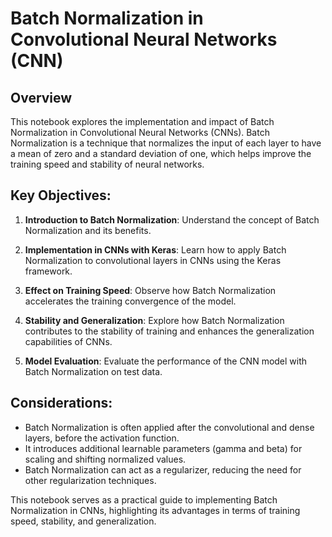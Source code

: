 # Batch Normalization in Convolutional Neural Networks (CNN)

## Overview

This notebook explores the implementation and impact of Batch Normalization in Convolutional Neural Networks (CNNs). Batch Normalization is a technique that normalizes the input of each layer to have a mean of zero and a standard deviation of one, which helps improve the training speed and stability of neural networks.

## Key Objectives:

1. **Introduction to Batch Normalization**: Understand the concept of Batch Normalization and its benefits.

2. **Implementation in CNNs with Keras**: Learn how to apply Batch Normalization to convolutional layers in CNNs using the Keras framework.

3. **Effect on Training Speed**: Observe how Batch Normalization accelerates the training convergence of the model.

4. **Stability and Generalization**: Explore how Batch Normalization contributes to the stability of training and enhances the generalization capabilities of CNNs.

5. **Model Evaluation**: Evaluate the performance of the CNN model with Batch Normalization on test data.

## Considerations:

- Batch Normalization is often applied after the convolutional and dense layers, before the activation function.
- It introduces additional learnable parameters (gamma and beta) for scaling and shifting normalized values.
- Batch Normalization can act as a regularizer, reducing the need for other regularization techniques.

This notebook serves as a practical guide to implementing Batch Normalization in CNNs, highlighting its advantages in terms of training speed, stability, and generalization.
